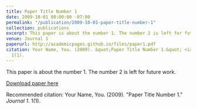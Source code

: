 ```yaml
---
title: Paper Title Number 1
date: 2009-10-01 00:00:00 -07:00
permalink: "/publication/2009-10-01-paper-title-number-1"
collection: publications
excerpt: This paper is about the number 1. The number 2 is left for future work.
venue: Journal 1
paperurl: http://academicpages.github.io/files/paper1.pdf
citation: Your Name, You. (2009). &quot;Paper Title Number 1.&quot; <i>Journal 1</i>.
  1(1).
---
```


This paper is about the number 1. The number 2 is left for future work.

[Download paper here](http://academicpages.github.io/files/paper1.pdf)

Recommended citation: Your Name, You. (2009). "Paper Title Number 1." <i>Journal 1</i>. 1(1).